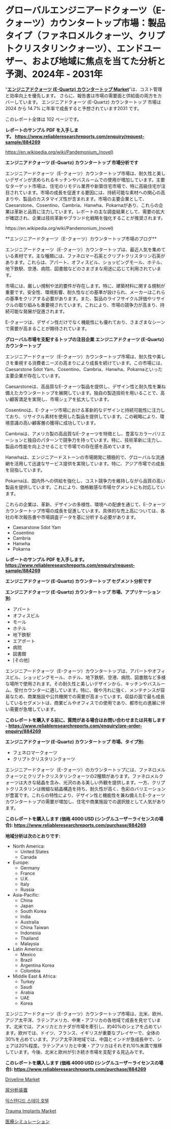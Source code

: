 <p><h1>グローバルエンジニアードクォーツ（E-クォーツ）カウンタートップ市場：製品タイプ（ファネロメルクォーツ、クリプトクリスタリンクォーツ）、エンドユーザー、および地域に焦点を当てた分析と予測、2024年 - 2031年</h1></p><p>&ldquo;<strong><a href="https://www.reliableresearchreports.com/engineered-quartz-e-quartz-countertops-r884269">エンジニアドクォーツ (E-Quartz) カウンタートップ Market</a></strong>&rdquo;は、コスト管理と効率向上を優先します。 さらに、報告書は市場の需要面と供給面の両方をカバーしています。 エンジニアドクォーツ (E-Quartz) カウンタートップ 市場は 2024 から 14.7% に年率で成長すると予想されています2031 です。</p>
<p>このレポート全体は 102 ページです。</p>
<p><strong>レポートのサンプル PDF を入手します。&nbsp;<a href="https://www.reliableresearchreports.com/enquiry/request-sample/884269">https://www.reliableresearchreports.com/enquiry/request-sample/884269</a></strong></p>
<p><a href="https://en.wikipedia.org/wiki/Pandemonium_(novel)">https://en.wikipedia.org/wiki/Pandemonium_(novel)</a></p>
<p><strong>エンジニアドクォーツ (E-Quartz) カウンタートップ 市場分析です</strong></p>
<p><p>エンジニアードクォーツ（E-クォーツ）カウンタートップ市場は、耐久性と美しいデザインが求められるキッチンやバスルームでの使用が増加しています。主要なターゲット市場は、住宅のリモデル業界や新築住宅市場で、特に高級住宅が注目されています。市場の成長を促進する要因には、持続可能な素材への関心の高まりや、製品のカスタマイズ性が含まれます。市場の主要企業として、Caesarstone、Cosentino、Cambria、Hanwha、Pokarnaがあり、これらの企業は革新と品質に注力しています。レポートの主な調査結果として、需要の拡大が確認され、企業は技術革新やブランド化戦略を強化することが推奨されます。</p></p>
<p>https://en.wikipedia.org/wiki/Pandemonium_(novel)</p>
<p><p>**エンジニアードクォーツ（E-クォーツ）カウンタートップ市場のブログ**</p><p>エンジニアードクォーツ（E-クォーツ）カウンタートップは、最近人気を集めている素材です。主な種類には、ファネロマー石英とクリプトクリスタリン石英があります。これらは、アパート、オフィスビル、ショッピングモール、ホテル、地下鉄駅、空港、病院、図書館などのさまざまな用途に応じて利用されています。</p><p>市場には、厳しい規制や法的要件が存在します。特に、建築材料に関する規制が重要です。安全性、環境影響、耐久性などの基準が設けられ、メーカーはこれらの基準をクリアする必要があります。また、製品のライフサイクル評価やリサイクルの取り組みも重要視されています。これにより、市場の競争力が高まり、持続可能な発展が促進されます。</p><p>E-クォーツは、デザイン性だけでなく機能性にも優れており、さまざまなシーンで需要が高まることが期待されています。</p></p>
<p><strong>グローバル市場を支配するトップの注目企業 エンジニアドクォーツ (E-Quartz) カウンタートップ</strong></p>
<p><p>エンジニアードクォーツ（E-クォーツ）カウンタートップ市場は、耐久性や美しさを重視する消費者ニーズの高まりにより成長を続けています。この市場には、Caesarstone Sdot Yam、Cosentino、Cambria、Hanwha、Pokarnaといった主要企業が存在しています。</p><p>Caesarstoneは、高品質なE-クォーツ製品を提供し、デザイン性と耐久性を兼ね備えたカウンタートップを展開しています。独自の製造技術を用いることで、高い顧客満足を実現し、市場シェアを拡大しています。</p><p>Cosentinoは、E-クォーツ市場における革新的なデザインと持続可能性に注力しており、リサイクル素材を使用した製品を提供しています。この戦略により、環境意識の高い顧客層の獲得に成功しています。</p><p>Cambriaは、アメリカ製の高品質なE-クォーツを特徴とし、豊富なカラーバリエーションと独自のパターンで競争力を持っています。特に、技術革新に注力し、製品の性能を向上させることで市場での存在感を高めています。</p><p>Hanwhaは、エンジニアードストーンの市場開発に積極的で、グローバルな流通網を活用して迅速なサービス提供を実現しています。特に、アジア市場での成長を目指しています。</p><p>Pokarnaは、国内外への供給を強化し、コスト競争力を維持しながら品質の高い製品を提供しています。これにより、価格敏感な市場セグメントにも対応しています。</p><p>これらの企業は、革新、デザインの多様性、環境への配慮を通じて、E-クォーツカウンタートップ市場の成長を促進しています。具体的な売上高については、各社の年次報告書や市場調査データを基に分析する必要があります。</p></p>
<p><ul><li>Caesarstone Sdot Yam</li><li>Cosentino</li><li>Cambria</li><li>Hanwha</li><li>Pokarna</li></ul></p>
<p><strong>レポートのサンプル PDF を入手します。 <a href="https://www.reliableresearchreports.com/enquiry/request-sample/884269">https://www.reliableresearchreports.com/enquiry/request-sample/884269</a></strong></p>
<p><strong>エンジニアドクォーツ (E-Quartz) カウンタートップ セグメント分析です</strong></p>
<p><strong>エンジニアドクォーツ (E-Quartz) カウンタートップ 市場、アプリケーション別:</strong></p>
<p><ul><li>アパート</li><li>オフィスビル</li><li>モール</li><li>ホテル</li><li>地下鉄駅</li><li>エアポート</li><li>病院</li><li>図書館</li><li>[その他]</li></ul></p>
<p><p>エンジニアードクォーツ（E-クォーツ）カウンタートップは、アパートやオフィスビル、ショッピングモール、ホテル、地下鉄駅、空港、病院、図書館など多様な場所で使用されます。その耐久性と美しいデザインから、キッチンやバスルーム、受付カウンターに適しています。特に、傷や汚れに強く、メンテナンスが容易なため、商業施設や公共機関での需要が高まっています。収益の面で最も成長しているセグメントは、商業ビルやオフィスでの使用であり、都市化の進展に伴い需要が急増しています。</p></p>
<p><strong>このレポートを購入する前に、質問がある場合はお問い合わせまたは共有します - <a href="https://www.reliableresearchreports.com/enquiry/pre-order-enquiry/884269">https://www.reliableresearchreports.com/enquiry/pre-order-enquiry/884269</a></strong></p>
<p><strong>エンジニアドクォーツ (E-Quartz) カウンタートップ 市場、タイプ別:</strong></p>
<p><ul><li>フェネロマークォーツ</li><li>クリプトクリスタリンクォーツ</li></ul></p>
<p><p>エンジニアードクォーツ（E-クォーツ）のカウンタートップには、ファネロメルクォーツとクリプトクリスタリンクォーツの2種類があります。ファネロメルクォーツは大きな結晶を含み、光沢のある美しい外観を提供します。一方、クリプトクリスタリンは微細な結晶構造を持ち、耐久性が高く、色彩のバリエーションが豊富です。これらの特性により、デザイン性と機能性を兼ね備えたE-クォーツカウンタートップの需要が増加し、住宅や商業施設での選択肢として人気があります。</p></p>
<p><strong>このレポートを購入します (価格 4000 USD (シングルユーザーライセンスの場合): <a href="https://www.reliableresearchreports.com/purchase/884269">https://www.reliableresearchreports.com/purchase/884269</a></strong></p>
<p><strong>地域分析は次のとおりです:</strong></p>
<p><ul>
    <li>
        North America:
        <ul>
            <li>United States</li>
            <li>Canada</li>
        </ul>
    </li>
    <li>
        Europe:
        <ul>
            <li>Germany</li>
            <li>France</li>
            <li>U.K.</li>
            <li>Italy</li>
            <li>Russia</li>
        </ul>
    </li>
    <li>
        Asia-Pacific:
        <ul>
            <li>China</li>
            <li>Japan</li>
            <li>South Korea</li>
            <li>India</li>
            <li>Australia</li>
            <li>China Taiwan</li>
            <li>Indonesia</li>
            <li>Thailand</li>
            <li>Malaysia</li>
        </ul>
    </li>
    <li>
        Latin America:
        <ul>
            <li>Mexico</li>
            <li>Brazil</li>
            <li>Argentina Korea</li>
            <li>Colombia</li>
        </ul>
    </li>
    <li>
        Middle East & Africa:
        <ul>
            <li>Turkey</li>
            <li>Saudi</li>
            <li>Arabia</li>
            <li>UAE</li>
            <li>Korea</li>
        </ul>
    </li>
    </ul></p>
<p><p>エンジニアードクォーツ（E-クォーツ）カウンタートップ市場は、北米、欧州、アジア太平洋、ラテンアメリカ、中東・アフリカの各地域で成長を見せています。北米では、アメリカとカナダが市場を牽引し、約40%のシェアを占めています。欧州では、ドイツ、フランス、イギリスが重要なプレイヤーで、全体の30%を占めています。アジア太平洋地域では、中国とインドが急成長中で、シェアは20%程度。ラテンアメリカと中東・アフリカはそれぞれ10%未満で推移しています。今後、北米と欧州が引き続き市場を支配する見込みです。</p></p>
<p><strong>このレポートを購入します (価格 4000 USD (シングルユーザーライセンスの場合): <a href="https://www.reliableresearchreports.com/purchase/884269">https://www.reliableresearchreports.com/purchase/884269</a></strong></p>
<p><p><a href="https://www.linkedin.com/pulse/global-driveline-market-sector-types-applications-player-qcbcf?trackingId=5CF40A3qSJ643UmEAWuKTQ%3D%3D">Driveline Market</a></p><p><a href="https://medium.com/@verniebarton2023/%E3%82%B0%E3%83%AD%E3%83%BC%E3%83%90%E3%83%AB%E5%B0%BF%E4%B8%AD%E5%88%86%E6%9E%90%E5%99%A8%E5%B8%82%E5%A0%B4%E3%81%AE%E5%B0%86%E6%9D%A5%E5%8B%95%E5%90%91-2024%E5%B9%B4%E3%81%8B%E3%82%892031%E5%B9%B4%E3%81%BE%E3%81%A7%E3%81%AE%E5%B8%82%E5%A0%B4%E3%81%AE%E3%82%A4%E3%83%B3%E3%82%B5%E3%82%A4%E3%83%88%E3%81%A8%E5%88%86%E6%9E%90-194%E3%83%9A%E3%83%BC%E3%82%B8-9970bd03b6a6">尿分析装置</a></p><p><a href="https://medium.com/@samiahussain82/%EC%8B%9C%EC%9E%A5-%ED%86%B5%EC%B0%B0%EB%A0%A5-%EA%B8%80%EB%A1%9C%EB%B2%8C-%EC%9E%A5%EA%B8%B0-%EC%88%99%EB%B0%95-%ED%98%B8%ED%85%94-%EC%8B%9C%EC%9E%A5-%EC%A0%84%EB%A7%9D-%EB%B0%8F-%ED%98%81%EC%8B%A0-%EB%8F%99%ED%96%A5-2024-2031-6dc70edff54f">익스텐디드 스테이 호텔</a></p><p><a href="https://www.linkedin.com/pulse/global-trauma-implants-market-focus-application-end-use-arnve?trackingId=ITXkOsXCQ%2Fa%2BbVnouiwK1g%3D%3D">Trauma Implants Market</a></p><p><a href="https://medium.com/@alyle7648/%E5%8C%BB%E7%99%82%E3%82%B7%E3%83%9F%E3%83%A5%E3%83%AC%E3%83%BC%E3%82%B7%E3%83%A7%E3%83%B3%E5%B8%82%E5%A0%B4-%E3%82%B0%E3%83%AD%E3%83%BC%E3%83%90%E3%83%AB%E5%B8%82%E5%A0%B4%E3%81%AE%E3%83%88%E3%83%AC%E3%83%B3%E3%83%89%E3%81%A8%E5%B8%82%E5%A0%B4%E4%BA%88%E6%B8%AC-2024%E5%B9%B4-2031%E5%B9%B4-b31b151742b5">医療シミュレーション</a></p></p>